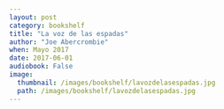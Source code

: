 ```yaml
---
layout: post
category: bookshelf
title: "La voz de las espadas"
author: "Joe Abercrombie"
when: Mayo 2017
date: 2017-06-01
audiobook: False
image:
  thumbnail: /images/bookshelf/lavozdelasespadas.jpg
  path: /images/bookshelf/lavozdelasespadas.jpg
---
```

